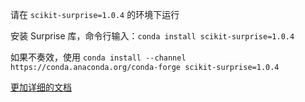  请在 `scikit-surprise=1.0.4` 的环境下运行
 
 
 安装 Surprise 库，命令行输入：`conda install scikit-surprise=1.0.4`  
 
 如果不奏效，使用 `conda install --channel https://conda.anaconda.org/conda-forge scikit-surprise=1.0.4`
 
 [更加详细的文档](../../docs/ml/recommendation_sys/music_recommendation/environments.md)
